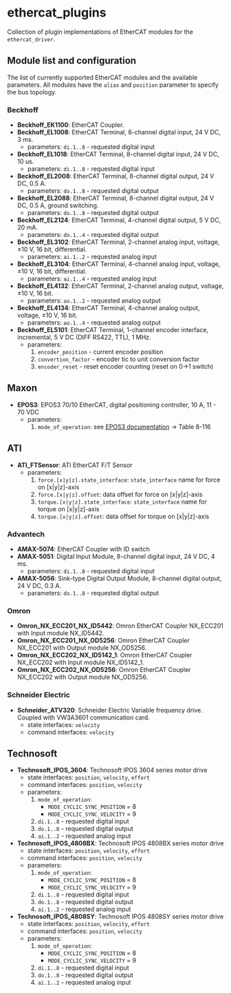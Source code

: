 # ethercat_plugins
Collection of plugin implementations of EtherCAT modules for the `ethercat_driver`.

## Module list and configuration
The list of currently supported EtherCAT modules and the available parameters. All modules have the `alias` and `position` parameter to specify the bus topology.
### Beckhoff
- **Beckhoff_EK1100**: EtherCAT Coupler.
- **Beckhoff_EL1008**: EtherCAT Terminal, 8-channel digital input, 24 V DC, 3 ms.
    - parameters: `di.1..8` - requested digital input
- **Beckhoff_EL1018**: EtherCAT Terminal, 8-channel digital input, 24 V DC, 10 us.
    - parameters: `di.1..8` - requested digital input
- **Beckhoff_EL2008**: EtherCAT Terminal, 8-channel digital output, 24 V DC, 0.5 A.
    - parameters: `do.1..8` - requested digital output
- **Beckhoff_EL2088**: EtherCAT Terminal, 8-channel digital output, 24 V DC, 0.5 A, ground switching.
    - parameters: `do.1..8` - requested digital output
- **Beckhoff_EL2124**: EtherCAT Terminal, 4-channel digital output, 5 V DC, 20 mA.
    - parameters: `do.1..4` - requested digital output
- **Beckhoff_EL3102**: EtherCAT Terminal, 2-channel analog input, voltage, ±10 V, 16 bit, differential.
    - parameters: `ai.1..2` - requested analog input
- **Beckhoff_EL3104**: EtherCAT Terminal, 4-channel analog input, voltage, ±10 V, 16 bit, differential.
    - parameters: `ai.1..4` - requested analog input
- **Beckhoff_EL4132**: EtherCAT Terminal, 2-channel analog output, voltage, ±10 V, 16 bit.
    - parameters: `ao.1..2` - requested analog output
- **Beckhoff_EL4134**: EtherCAT Terminal, 4-channel analog output, voltage, ±10 V, 16 bit.
    - parameters: `ao.1..4` - requested analog output
- **Beckhoff_EL5101**: EtherCAT Terminal, 1-channel encoder interface, incremental, 5 V DC (DIFF RS422, TTL), 1 MHz.
    - parameters:
        1. `encoder_position` - current encoder position
        2. `convertion_factor` - encoder tic to unit conversion factor
        3. `encoder_reset` - reset encoder counting (reset on 0->1 switch)

## Maxon
- **EPOS3**: EPOS3 70/10 EtherCAT, digital positioning controller, 10 A, 11 - 70 VDC
    - parameters:
        1. `mode_of_operation`: see [EPOS3 documentation](https://maxonjapan.com/wp-content/uploads/manual/epos/EPOS3_EtherCAT_Firmware_Specification_En.pdf) -> Table 8-116

## ATI
- **ATI_FTSensor**: ATI EtherCAT F/T Sensor
    - parameters:
        1. `force.[x|y|z].state_interface`: `state_interface` name for force on [x|y|z]-axis
        2. `force.[x|y|z].offset`: data offset for force on [x|y|z]-axis
        3. `torque.[x|y|z].state_interface`: `state_interface` name for torque on [x|y|z]-axis
        4. `torque.[x|y|z].offset`: data offset for torque on [x|y|z]-axis
### Advantech
- **AMAX-5074**: EtherCAT Coupler with ID switch
- **AMAX-5051**: Digital Input Module, 8-channel digital input, 24 V DC, 4 ms.
    - parameters: `di.1..8` - requested digital input
- **AMAX-5056**: Sink-type Digital Output Module, 8-channel digital output, 24 V DC, 0.3 A.
    - parameters: `do.1..8` - requested digital output

### Omron

- **Omron_NX_ECC201_NX_ID5442**: Omron EtherCAT Coupler NX_ECC201 with Input module NX_ID5442.
- **Omron_NX_ECC201_NX_OD5256**: Omron EtherCAT Coupler NX_ECC201 with Output module NX_OD5256.
- **Omron_NX_ECC202_NX_ID5142_1**: Omron EtherCAT Coupler NX_ECC202 with Input module NX_ID5142_1.
- **Omron_NX_ECC202_NX_OD5256**: Omron EtherCAT Coupler NX_ECC202 with Output module NX_OD5256.

### Schneider Electric

- **Schneider_ATV320**: Schneider Electric Variable frequency drive. Coupled with VW3A3601 communication card.
    - state interfaces: `velocity`
    - command interfaces: `velocity`

## Technosoft
- **Technosoft_IPOS_3604**: Technosoft IPOS 3604 series motor drive
  - state interfaces: `position`, `velocity`, `effort`
  - command interfaces: `position`, `velocity`
  - parameters:
      1. `mode_of_operation`:
          - `MODE_CYCLIC_SYNC_POSITION`   = 8
          - `MODE_CYCLIC_SYNC_VELOCITY`   = 9
      2. `di.1..8` - requested digital input
      3. `do.1..8` - requested digital output
      4. `ai.1..2` - requested analog input
- **Technosoft_IPOS_4808BX**: Technosoft IPOS 4808BX series motor drive
  - state interfaces: `position`, `velocity`, `effort`
  - command interfaces: `position`, `velocity`
  - parameters:
      1. `mode_of_operation`:
          - `MODE_CYCLIC_SYNC_POSITION`   = 8
          - `MODE_CYCLIC_SYNC_VELOCITY`   = 9
      2. `di.1..8` - requested digital input
      3. `do.1..8` - requested digital output
      4. `ai.1..2` - requested analog input
- **Technosoft_IPOS_4808SY**: Technosoft IPOS 4808SY series motor drive
  - state interfaces: `position`, `velocity`, `effort`
  - command interfaces: `position`, `velocity`
  - parameters:
      1. `mode_of_operation`:
          - `MODE_CYCLIC_SYNC_POSITION`   = 8
          - `MODE_CYCLIC_SYNC_VELOCITY`   = 9
      2. `di.1..8` - requested digital input
      3. `do.1..8` - requested digital output
      4. `ai.1..2` - requested analog input

